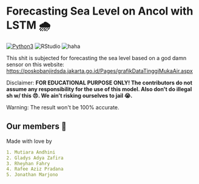 # Forecasting Sea Level on Ancol with LSTM 🌧️
[![Python3](https://img.shields.io/badge/language-Python3-red)](https://www.python.org/downloads/)
![RStudio](https://img.shields.io/badge/RStudio-4285F4?style=for-the-badge&logo=rstudio&logoColor=white)
![haha](https://img.shields.io/badge/status-on_progress%20%F0%9F%9A%A7-yellow)

This shit is subjected for forecasting the sea level based on a god damn sensor on this website:
https://poskobanjirdsda.jakarta.go.id/Pages/grafikDataTinggiMukaAir.aspx


Disclaimer: **FOR EDUCATIONAL PURPOSE ONLY! The contributors do not assume any responsibility for the use of this model. Also don't do illegal sh w/ this 😠. We ain't risking ourselves to jail 😭.**

Warning: The result won't be 100% accurate.


## Our members 👤
Made with love by
```yaml
1. Mutiara Andhini
2. Gladys Adya Zafira
3. Rheyhan Fahry
4. Rafee Aziz Pradana
5. Jonathan Marjono
```
